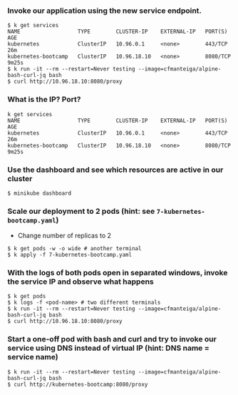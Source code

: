 ### Invoke our application using the new service endpoint.
```
$ k get services
NAME                  TYPE        CLUSTER-IP    EXTERNAL-IP   PORT(S)    AGE
kubernetes            ClusterIP   10.96.0.1     <none>        443/TCP    26m
kubernetes-bootcamp   ClusterIP   10.96.18.10   <none>        8080/TCP   9m25s
$ k run -it --rm --restart=Never testing --image=cfmanteiga/alpine-bash-curl-jq bash
$ curl http://10.96.18.10:8080/proxy
```

### What is the IP? Port?
```
k get services
NAME                  TYPE        CLUSTER-IP    EXTERNAL-IP   PORT(S)    AGE
kubernetes            ClusterIP   10.96.0.1     <none>        443/TCP    26m
kubernetes-bootcamp   ClusterIP   10.96.18.10   <none>        8080/TCP   9m25s
```

### Use the dashboard and see which resources are active in our cluster
```
$ minikube dashboard
```


### Scale our deployment to 2 pods (hint: see `7-kubernetes-bootcamp.yaml`)
- Change number of replicas to 2
```
$ k get pods -w -o wide # another terminal
$ k apply -f 7-kubernetes-bootcamp.yaml
```

### With the logs of both pods open in separated windows, invoke the service IP and observe what happens
```
$ k get pods
$ k logs -f <pod-name> # two different terminals
$ k run -it --rm --restart=Never testing --image=cfmanteiga/alpine-bash-curl-jq bash
$ curl http://10.96.18.10:8080/proxy
```


### Start a one-off pod with bash and curl and try to invoke our service using DNS instead of virtual IP (hint: DNS name = service name)
```
$ k run -it --rm --restart=Never testing --image=cfmanteiga/alpine-bash-curl-jq bash
$ curl http://kubernetes-bootcamp:8080/proxy
```